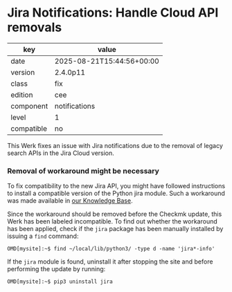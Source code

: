 [//]: # (werk v2)
# Jira Notifications: Handle Cloud API removals

key        | value
---------- | ---
date       | 2025-08-21T15:44:56+00:00
version    | 2.4.0p11
class      | fix
edition    | cee
component  | notifications
level      | 1
compatible | no

This Werk fixes an issue with Jira notifications due to the removal of legacy
search APIs in the Jira Cloud version.

### Removal of workaround might be necessary
To fix compatibility to the new Jira API, you might have followed instructions
to install a compatible version of the Python jira module. Such a workaround was
made available in [our Knowledge Base][kb].

Since the workaround should be removed before the Checkmk update, this Werk has
been labeled incompatible. To find out whether the workaround has been applied,
check if the `jira` package has been manually installed by issuing a `find`
command:

```shell
OMD[mysite]:~$ find ~/local/lib/python3/ -type d -name 'jira*-info'
```

If the `jira` module is found, uninstall it after stopping the site and before
performing the update by running:

```shell
OMD[mysite]:~$ pip3 uninstall jira
```

[kb]: https://checkmk.atlassian.net/wiki/spaces/KB/pages/449937409
